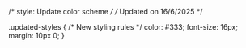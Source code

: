 /* style: Update color scheme */
/* Updated on 16/6/2025 */

.updated-styles {
  /* New styling rules */
  color: #333;
  font-size: 16px;
  margin: 10px 0;
}